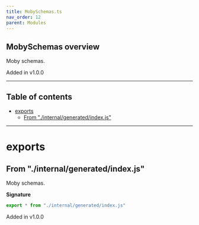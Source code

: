 ```yaml
---
title: MobySchemas.ts
nav_order: 12
parent: Modules
---
```


## MobySchemas overview

Moby schemas.

Added in v1.0.0

---

<h2 class="text-delta">Table of contents</h2>

- [exports](#exports)
  - [From "./internal/generated/index.js"](#from-internalgeneratedindexjs)

---

# exports

## From "./internal/generated/index.js"

Moby schemas.

**Signature**

```ts
export * from "./internal/generated/index.js"
```

Added in v1.0.0
